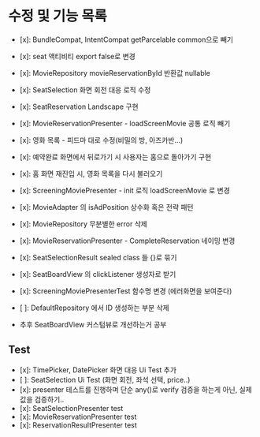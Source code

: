 # 수정 및 기능 목록


- [x]: BundleCompat, IntentCompat getParcelable common으로 빼기
- [x]: seat 액티비티 export false로 변경
- [x]: MovieRepository movieReservationById 반환값 nullable
- [x]: SeatSelection 화면 회전 대응 로직 수정
- [x]: SeatReservation Landscape 구현
- [x]: MovieReservationPresenter - loadScreenMovie 공통 로직 빼기
- [x]: 영화 목록 - 피드마 대로 수정(비밀의 방, 아즈카반...)

- [x]: 예약완료 화면에서 뒤로가기 시 사용자는 홈으로 돌아가기 구현
- [x]: 홈 화면 재진입 시, 영화 목록을 다시 불러오기
- [x]: ScreeningMoviePresenter - init 로직 loadScreenMovie 로 변경
- [x]: MovieAdapter 의 isAdPosition 상수화 혹은 전략 패턴
- [x]: MovieRepository 무분별한 error 삭제
- [x]: MovieReservationPresenter - CompleteReservation 네이밍 변경
- [x]: SeatSelectionResult sealed class 들 {}로 묶기
- [x]: SeatBoardView 의 clickListener 생성자로 받기
- [x]: ScreeningMoviePresenterTest 함수명 변경 (에러화면을 보여준다)
- [ ]: DefaultRepository 에서 ID 생성하는 부분 삭제
- 추후 SeatBoardView 커스텀뷰로 개선하는거 공부

## Test
- [x]: TimePicker, DatePicker 화면 대응 Ui Test 추가
- [ ]: SeatSelection Ui Test (화면 회전, 좌석 선택, price..)
- [x]: presenter 테스트를 진행하며 단순 any()로 verify 검증을 하는게 아닌, 실제 값을 검증하기..
- [x]: SeatSelectionPresenter test
- [x]: MovieReservationPresenter test
- [x]: ReservationResultPresenter test